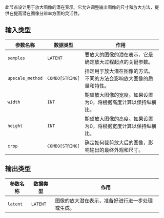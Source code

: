 此节点设计用于放大图像的潜在表示。它允许调整输出图像的尺寸和放大方法，提供在提高潜在图像分辨率方面的灵活性。

## 输入类型

| 参数名称 | 数据类型 | 作用 |
| --- | --- | --- |
| `samples` | `LATENT` | 要放大的图像的潜在表示，它是确定放大过程起点的关键参数。 |
| `upscale_method` | `COMBO[STRING]` | 指定用于放大潜在图像的方法。不同的方法会影响放大图像的质量和特性。 |
| `width` | `INT` | 期望放大图像的宽度。如果设置为0，将根据高度计算以保持纵横比。 |
| `height` | `INT` | 期望放大图像的高度。如果设置为0，将根据宽度计算以保持纵横比。 |
| `crop` | `COMBO[STRING]` | 确定如何裁剪放大后的图像，影响输出的最终外观和尺寸。 |

## 输出类型

| 参数名称 | 数据类型 | 作用 |
| --- | --- | --- |
| `latent` | `LATENT` | 图像的放大潜在表示，准备好进行进一步处理或生成。 |
